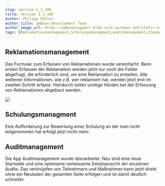 ```yaml
---
slug: version-1_1_106
title: Version 1.1.106
author: Philipp Pähler
author_title: qmBase Development Team
author_image_url: https://qmbasesupport.blob.core.windows.net/static-assets/img/persons/paehler_round.png
tags: [Reklamationsmanagement,Schulungsmanagment,Auditmanagement,Changelog]
---
```

## Reklamationsmanagement

Das Formular zum Erfassen von Reklamationen wurde vereinfacht. Beim ersten Erfassen der Reklamation werden jetzt nur noch die Felder abgefragt, die erforderlich sind, um eine Reklamation zu erstellen. Alle weiteren Informationen, wie z.B. wer reklamiert hat, werden jetzt erst im zweiten Schritt erfasst. Hierdurch sollen unötige Hürden bei der Erfassung von Reklamationen abgebaut werden.

![](https://caqadmin.blob.core.windows.net/releasenotes/91-images/mceclip0.png)

## Schulungsmanagment

Eine Aufforderung zur Bewertung einer Schulung an der man nicht teilgenommen hat erfolgt jetzt nicht mehr.

## Auditmanagement

Die App Auditmanagement wurde überarbeitet. Neu sind eine neue Startseite und eine optimierte verbesserte Detailsansicht der einzelnen Audits. Das verknüpfen von Teilnehmern und Maßnahmen kann jetzt direkt ohne ein Neuladen der gesamten Seite erfolgen und ist damit deutlich schneller.